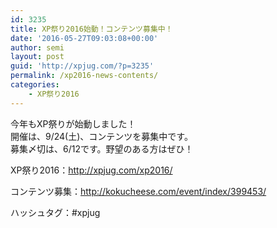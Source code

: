 ```yaml
---
id: 3235
title: XP祭り2016始動！コンテンツ募集中！
date: '2016-05-27T09:03:08+00:00'
author: semi
layout: post
guid: 'http://xpjug.com/?p=3235'
permalink: /xp2016-news-contents/
categories:
    - XP祭り2016
---
```


今年もXP祭りが始動しました！  
開催は、9/24(土)、コンテンツを募集中です。  
募集〆切は、6/12です。野望のある方はぜひ！

XP祭り2016：<http://xpjug.com/xp2016/>

コンテンツ募集：<http://kokucheese.com/event/index/399453/>

ハッシュタグ：#xpjug